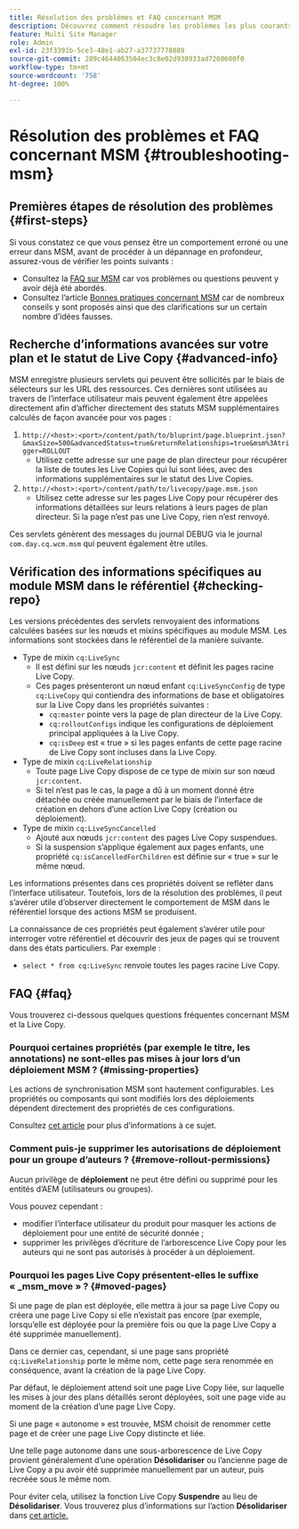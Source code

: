 ```yaml
---
title: Résolution des problèmes et FAQ concernant MSM
description: Découvrez comment résoudre les problèmes les plus courants liés à MSM et comment obtenir des réponses aux questions les plus courantes à ce sujet.
feature: Multi Site Manager
role: Admin
exl-id: 23f3391b-5ce3-48e1-ab27-a37737778089
source-git-commit: 289c4644063504ec3c8e02d930933ad7260600f0
workflow-type: tm+mt
source-wordcount: '758'
ht-degree: 100%

---
```


# Résolution des problèmes et FAQ concernant MSM {#troubleshooting-msm}

## Premières étapes de résolution des problèmes {#first-steps}

Si vous constatez ce que vous pensez être un comportement erroné ou une erreur dans MSM, avant de procéder à un dépannage en profondeur, assurez-vous de vérifier les points suivants :

* Consultez la [FAQ sur MSM](#faq) car vos problèmes ou questions peuvent y avoir déjà été abordés.
* Consultez l’article [Bonnes pratiques concernant MSM](msm-best-practices.md) car de nombreux conseils y sont proposés ainsi que des clarifications sur un certain nombre d’idées fausses.

## Recherche d’informations avancées sur votre plan et le statut de Live Copy {#advanced-info}

MSM enregistre plusieurs servlets qui peuvent être sollicités par le biais de sélecteurs sur les URL des ressources. Ces dernières sont utilisées au travers de l’interface utilisateur mais peuvent également être appelées directement afin d’afficher directement des statuts MSM supplémentaires calculés de façon avancée pour vos pages :

1. `http://<host>:<port>/content/path/to/bluprint/page.blueprint.json?&maxSize=500&advancedStatus=true&returnRelationships=true&msm%3Atrigger=ROLLOUT`
   * Utilisez cette adresse sur une page de plan directeur pour récupérer la liste de toutes les Live Copies qui lui sont liées, avec des informations supplémentaires sur le statut des Live Copies.
1. `http://<host>:<port>/content/path/to/livecopy/page.msm.json`
   * Utilisez cette adresse sur les pages Live Copy pour récupérer des informations détaillées sur leurs relations à leurs pages de plan directeur. Si la page n’est pas une Live Copy, rien n’est renvoyé.

Ces servlets génèrent des messages du journal DEBUG via le journal `com.day.cq.wcm.msm` qui peuvent également être utiles.

## Vérification des informations spécifiques au module MSM dans le référentiel {#checking-repo}

Les versions précédentes des servlets renvoyaient des informations calculées basées sur les nœuds et mixins spécifiques au module MSM. Les informations sont stockées dans le référentiel de la manière suivante.

* Type de mixin `cq:LiveSync`
   * Il est défini sur les nœuds `jcr:content` et définit les pages racine Live Copy.
   * Ces pages présenteront un nœud enfant `cq:LiveSyncConfig` de type `cq:LiveCopy` qui contiendra des informations de base et obligatoires sur la Live Copy dans les propriétés suivantes :
      * `cq:master` pointe vers la page de plan directeur de la Live Copy.
      * `cq:rolloutConfigs` indique les configurations de déploiement principal appliquées à la Live Copy.
      * `cq:isDeep` est « true » si les pages enfants de cette page racine de Live Copy sont incluses dans la Live Copy.
* Type de mixin `cq:LiveRelationship`
   * Toute page Live Copy dispose de ce type de mixin sur son nœud `jcr:content`.
   * Si tel n’est pas le cas, la page a dû à un moment donné être détachée ou créée manuellement par le biais de l’interface de création en dehors d’une action Live Copy (création ou déploiement).
* Type de mixin `cq:LiveSyncCancelled`
   * Ajouté aux nœuds `jcr:content` des pages Live Copy suspendues.
   * Si la suspension s’applique également aux pages enfants, une propriété `cq:isCancelledForChildren` est définie sur « true » sur le même nœud.

Les informations présentes dans ces propriétés doivent se refléter dans l’interface utilisateur. Toutefois, lors de la résolution des problèmes, il peut s’avérer utile d’observer directement le comportement de MSM dans le référentiel lorsque des actions MSM se produisent.

La connaissance de ces propriétés peut également s’avérer utile pour interroger votre référentiel et découvrir des jeux de pages qui se trouvent dans des états particuliers. Par exemple :

* `select * from cq:LiveSync` renvoie toutes les pages racine Live Copy.

## FAQ {#faq}

Vous trouverez ci-dessous quelques questions fréquentes concernant MSM et la Live Copy.

### Pourquoi certaines propriétés (par exemple le titre, les annotations) ne sont-elles pas mises à jour lors d’un déploiement MSM ?  {#missing-properties}

Les actions de synchronisation MSM sont hautement configurables. Les propriétés ou composants qui sont modifiés lors des déploiements dépendent directement des propriétés de ces configurations.

Consultez [cet article](msm-best-practices.md) pour plus d’informations à ce sujet.

### Comment puis-je supprimer les autorisations de déploiement pour un groupe d’auteurs ?  {#remove-rollout-permissions}

Aucun privilège de **déploiement** ne peut être défini ou supprimé pour les entités d’AEM (utilisateurs ou groupes).

Vous pouvez cependant :

* modifier l’interface utilisateur du produit pour masquer les actions de déploiement pour une entité de sécurité donnée ;
* supprimer les privilèges d’écriture de l’arborescence Live Copy pour les auteurs qui ne sont pas autorisés à procéder à un déploiement.

### Pourquoi les pages Live Copy présentent-elles le suffixe « _msm_move » ?  {#moved-pages}

Si une page de plan est déployée, elle mettra à jour sa page Live Copy ou créera une page Live Copy si elle n’existait pas encore (par exemple, lorsqu’elle est déployée pour la première fois ou que la page Live Copy a été supprimée manuellement).

Dans ce dernier cas, cependant, si une page sans propriété `cq:LiveRelationship` porte le même nom, cette page sera renommée en conséquence, avant la création de la page Live Copy.

Par défaut, le déploiement attend soit une page Live Copy liée, sur laquelle les mises à jour des plans détaillés seront déployées, soit une page vide au moment de la création d’une page Live Copy.

Si une page « autonome » est trouvée, MSM choisit de renommer cette page et de créer une page Live Copy distincte et liée.

Une telle page autonome dans une sous-arborescence de Live Copy provient généralement d’une opération **Désolidariser** ou l’ancienne page de Live Copy a pu avoir été supprimée manuellement par un auteur, puis recréée sous le même nom.

Pour éviter cela, utilisez la fonction Live Copy **Suspendre** au lieu de **Désolidariser**. Vous trouverez plus d’informations sur l’action **Désolidariser** dans [cet article.](msm-livecopy.md)
